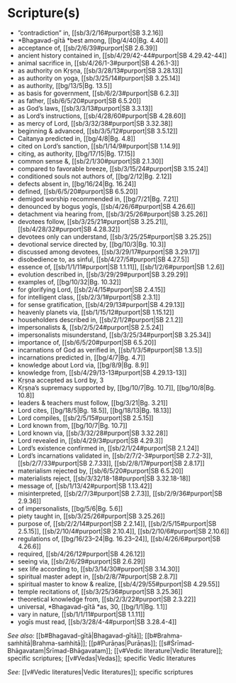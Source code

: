 # Scripture(s)

* ”contradiction” in, [[sb/3/2/16#purport|SB 3.2.16]]
* *Bhagavad-gītā *best among, [[bg/4/40|Bg. 4.40]]
* acceptance of, [[sb/2/6/39#purport|SB 2.6.39]]
* ancient history contained in, [[sb/4/29/42-44#purport|SB 4.29.42-44]]
* animal sacrifice in, [[sb/4/26/1-3#purport|SB 4.26.1-3]]
* as authority on Kṛṣṇa, [[sb/3/28/13#purport|SB 3.28.13]]
* as authority on yoga, [[sb/3/25/14#purport|SB 3.25.14]]
* as authority, [[bg/13/5|Bg. 13.5]]
* as basis for government, [[sb/6/2/3#purport|SB 6.2.3]]
* as father, [[sb/6/5/20#purport|SB 6.5.20]]
* as God’s laws, [[sb/3/3/13#purport|SB 3.3.13]]
* as Lord’s instructions, [[sb/4/28/60#purport|SB 4.28.60]]
* as mercy of Lord, [[sb/3/32/38#purport|SB 3.32.38]]
* beginning & advanced, [[sb/3/5/12#purport|SB 3.5.12]]
* Caitanya predicted in, [[bg/4/8|Bg. 4.8]]
* cited on Lord’s sanction, [[sb/1/14/9#purport|SB 1.14.9]]
* citing, as authority, [[bg/17/15|Bg. 17.15]]
* common sense &, [[sb/2/1/30#purport|SB 2.1.30]]
* compared to favorable breeze, [[sb/3/15/24#purport|SB 3.15.24]]
* conditioned souls not authors of, [[bg/2/12|Bg. 2.12]]
* defects absent in, [[bg/16/24|Bg. 16.24]]
* defined, [[sb/6/5/20#purport|SB 6.5.20]]
* demigod worship recommended in, [[bg/7/21|Bg. 7.21]]
* denounced by bogus yogīs, [[sb/4/26/6#purport|SB 4.26.6]]
* detachment via hearing from, [[sb/3/25/26#purport|SB 3.25.26]]
* devotees follow, [[sb/3/25/21#purport|SB 3.25.21]], [[sb/4/28/32#purport|SB 4.28.32]]
* devotees only can understand, [[sb/3/25/25#purport|SB 3.25.25]]
* devotional service directed by, [[bg/10/3|Bg. 10.3]]
* discussed among devotees, [[sb/3/29/17#purport|SB 3.29.17]]
* disobedience to, as sinful, [[sb/4/27/5#purport|SB 4.27.5]]
* essence of, [[sb/1/1/11#purport|SB 1.1.11]], [[sb/1/2/6#purport|SB 1.2.6]]
* evolution described in, [[sb/3/29/29#purport|SB 3.29.29]]
* examples of, [[bg/10/32|Bg. 10.32]]
* for glorifying Lord, [[sb/2/4/15#purport|SB 2.4.15]]
* for intelligent class, [[sb/2/3/1#purport|SB 2.3.1]]
* for sense gratification, [[sb/4/29/13#purport|SB 4.29.13]]
* heavenly planets via, [[sb/1/15/12#purport|SB 1.15.12]]
* householders described in, [[sb/2/1/2#purport|SB 2.1.2]]
* impersonalists &, [[sb/2/5/24#purport|SB 2.5.24]]
* impersonalists misunderstand, [[sb/3/25/34#purport|SB 3.25.34]]
* importance of, [[sb/6/5/20#purport|SB 6.5.20]]
* incarnations of God as verified in, [[sb/1/3/5#purport|SB 1.3.5]]
* incarnations predicted in, [[bg/4/7|Bg. 4.7]]
* knowledge about Lord via, [[bg/8/9|Bg. 8.9]]
* knowledge from, [[sb/4/29/13-13#purport|SB 4.29.13-13]]
* Kṛṣṇa accepted as Lord by, 3 
* Kṛṣṇa’s supremacy supported by, [[bg/10/7|Bg. 10.7]], [[bg/10/8|Bg. 10.8]]
* leaders & teachers must follow, [[bg/3/21|Bg. 3.21]]
* Lord cites, [[bg/18/5|Bg. 18.5]], [[bg/18/13|Bg. 18.13]]
* Lord compiles, [[sb/2/5/15#purport|SB 2.5.15]]
* Lord known from, [[bg/10/7|Bg. 10.7]]
* Lord known via, [[sb/3/32/28#purport|SB 3.32.28]]
* Lord revealed in, [[sb/4/29/3#purport|SB 4.29.3]]
* Lord’s existence confirmed in, [[sb/2/1/24#purport|SB 2.1.24]]
* Lord’s incarnations validated in, [[sb/2/7/2-3#purport|SB 2.7.2-3]], [[sb/2/7/33#purport|SB 2.7.33]], [[sb/2/8/17#purport|SB 2.8.17]]
* materialism rejected by, [[sb/6/5/20#purport|SB 6.5.20]]
* materialists reject, [[sb/3/32/18-18#purport|SB 3.32.18-18]]
* message of, [[sb/1/13/42#purport|SB 1.13.42]]
* misinterpreted, [[sb/2/7/3#purport|SB 2.7.3]], [[sb/2/9/36#purport|SB 2.9.36]]
* of impersonalists, [[bg/5/6|Bg. 5.6]]
* piety taught in, [[sb/3/25/26#purport|SB 3.25.26]]
* purpose of, [[sb/2/2/14#purport|SB 2.2.14]], [[sb/2/5/15#purport|SB 2.5.15]], [[sb/2/10/4#purport|SB 2.10.4]], [[sb/2/10/6#purport|SB 2.10.6]]
* regulations of, [[bg/16/23–24|Bg. 16.23–24]], [[sb/4/26/6#purport|SB 4.26.6]]
* required, [[sb/4/26/12#purport|SB 4.26.12]]
* seeing via, [[sb/2/6/29#purport|SB 2.6.29]]
* sex life according to, [[sb/3/14/30#purport|SB 3.14.30]]
* spiritual master adept in, [[sb/2/8/7#purport|SB 2.8.7]]
* spiritual master to know & realize, [[sb/4/29/55#purport|SB 4.29.55]]
* temple recitations of, [[sb/3/25/36#purport|SB 3.25.36]]
* theoretical knowledge from, [[sb/2/3/22#purport|SB 2.3.22]]
* universal, *Bhagavad-gītā *as, 30, [[bg/1/1|Bg. 1.1]]
* vary in nature, [[sb/1/1/11#purport|SB 1.1.11]]
* yogīs must read, [[sb/3/28/4-4#purport|SB 3.28.4-4]]

*See also:* [[b#Bhagavad-gītā|Bhagavad-gītā]]; [[b#Brahma-saṁhitā|Brahma-saṁhitā]]; [[p#Purāṇas|Purāṇas]]; [[s#Śrīmad-Bhāgavatam|Śrīmad-Bhāgavatam]]; [[v#Vedic literature|Vedic literature]]; specific scriptures; [[v#Vedas|Vedas]]; specific Vedic literatures

*See:* [[v#Vedic literatures|Vedic literatures]]; specific scriptures
